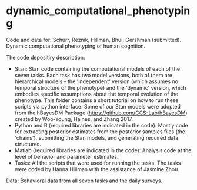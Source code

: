 # dynamic_computational_phenotyping
Code and data for: Schurr, Reznik, Hillman, Bhui, Gershman (submitted). Dynamic computational phenotyping of human cognition.

The code depositiry description:
- Stan: Stan code containing the computational models of each of the seven tasks. Each task has two model versions, both of them are hierarchical models - the 'independent' version (which assumes no temporal structure of the phenotype) and the 'dynamic' version, which embodies specific assumptions about the temporal evolution of the phenotype. This folder contains a short tutorial on how to run these scripts via python interface. Some of our Stan models were adopted from the hBayesDM Package (https://github.com/CCS-Lab/hBayesDM) created by Woo-Young, Haines, and Zhang 2017.
- Python and R (required libraries are indicated in the code): Mostly code for extracting posterior estimates from the posterior samples files (the 'chains'), submitting the Stan models, and generating required data structures. 
- Matlab (required libraries are indicated in the code): Analysis code at the level of behavior and parameter estimates.
- Tasks: All the scripts that were used for running the tasks. The tasks were coded by Hanna Hillman with the assistance of Jasmine Zhou.

Data: Behavioral data from all seven tasks and the daily surveys.
